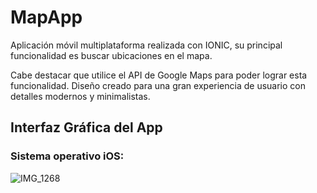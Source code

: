 # MapApp

Aplicación móvil multiplataforma realizada con IONIC, su principal funcionalidad es buscar ubicaciones en el mapa. 

Cabe destacar que utilice el API de Google Maps para poder lograr esta funcionalidad. Diseño creado para una gran experiencia de usuario con detalles modernos y minimalistas. 

## Interfaz Gráfica del App

### Sistema operativo iOS:

![IMG_1268](https://user-images.githubusercontent.com/77473889/161877642-26e1f303-cb14-4e83-b446-a2023f0a3bc0.gif)

